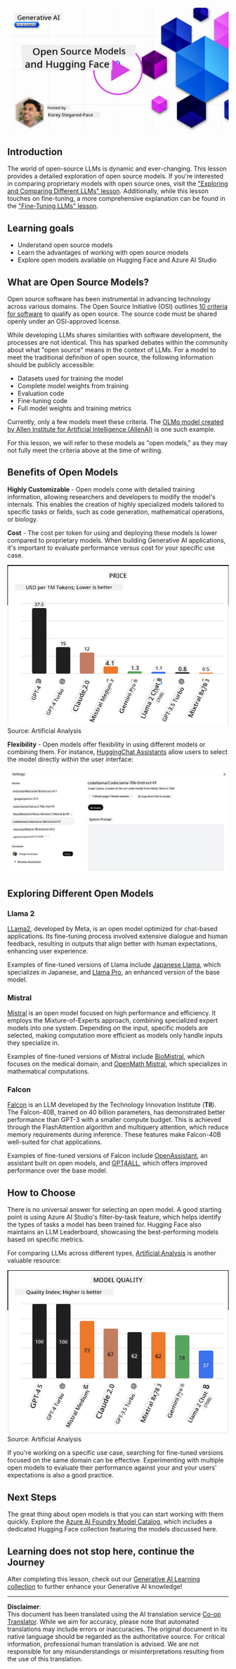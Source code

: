 <!--
CO_OP_TRANSLATOR_METADATA:
{
  "original_hash": "a8b2d4bb727c877ebf9edff8623d16b9",
  "translation_date": "2025-09-06T10:09:16+00:00",
  "source_file": "16-open-source-models/README.md",
  "language_code": "en"
}
-->
[![Open Source Models](../../../translated_images/16-lesson-banner.6b56555e8404fda1716382db4832cecbe616ccd764de381f0af6cfd694d05f74.en.png)](https://aka.ms/gen-ai-lesson16-gh?WT.mc_id=academic-105485-koreyst)

## Introduction

The world of open-source LLMs is dynamic and ever-changing. This lesson provides a detailed exploration of open source models. If you're interested in comparing proprietary models with open source ones, visit the ["Exploring and Comparing Different LLMs" lesson](../02-exploring-and-comparing-different-llms/README.md?WT.mc_id=academic-105485-koreyst). Additionally, while this lesson touches on fine-tuning, a more comprehensive explanation can be found in the ["Fine-Tuning LLMs" lesson](../18-fine-tuning/README.md?WT.mc_id=academic-105485-koreyst).

## Learning goals

- Understand open source models
- Learn the advantages of working with open source models
- Explore open models available on Hugging Face and Azure AI Studio

## What are Open Source Models?

Open source software has been instrumental in advancing technology across various domains. The Open Source Initiative (OSI) outlines [10 criteria for software](https://web.archive.org/web/20241126001143/https://opensource.org/osd?WT.mc_id=academic-105485-koreyst) to qualify as open source. The source code must be shared openly under an OSI-approved license.

While developing LLMs shares similarities with software development, the processes are not identical. This has sparked debates within the community about what "open source" means in the context of LLMs. For a model to meet the traditional definition of open source, the following information should be publicly accessible:

- Datasets used for training the model
- Complete model weights from training
- Evaluation code
- Fine-tuning code
- Full model weights and training metrics

Currently, only a few models meet these criteria. The [OLMo model created by Allen Institute for Artificial Intelligence (AllenAI)](https://huggingface.co/allenai/OLMo-7B?WT.mc_id=academic-105485-koreyst) is one such example.

For this lesson, we will refer to these models as "open models," as they may not fully meet the criteria above at the time of writing.

## Benefits of Open Models

**Highly Customizable** - Open models come with detailed training information, allowing researchers and developers to modify the model's internals. This enables the creation of highly specialized models tailored to specific tasks or fields, such as code generation, mathematical operations, or biology.

**Cost** - The cost per token for using and deploying these models is lower compared to proprietary models. When building Generative AI applications, it's important to evaluate performance versus cost for your specific use case.

![Model Cost](../../../translated_images/model-price.3f5a3e4d32ae00b465325159e1f4ebe7b5861e95117518c6bfc37fe842950687.en.png)  
Source: Artificial Analysis

**Flexibility** - Open models offer flexibility in using different models or combining them. For instance, [HuggingChat Assistants](https://huggingface.co/chat?WT.mc_id=academic-105485-koreyst) allow users to select the model directly within the user interface:

![Choose Model](../../../translated_images/choose-model.f095d15bbac922141591fd4fac586dc8d25e69b42abf305d441b84c238e293f2.en.png)

## Exploring Different Open Models

### Llama 2

[LLama2](https://huggingface.co/meta-llama?WT.mc_id=academic-105485-koreyst), developed by Meta, is an open model optimized for chat-based applications. Its fine-tuning process involved extensive dialogue and human feedback, resulting in outputs that align better with human expectations, enhancing user experience.

Examples of fine-tuned versions of Llama include [Japanese Llama](https://huggingface.co/elyza/ELYZA-japanese-Llama-2-7b?WT.mc_id=academic-105485-koreyst), which specializes in Japanese, and [Llama Pro](https://huggingface.co/TencentARC/LLaMA-Pro-8B?WT.mc_id=academic-105485-koreyst), an enhanced version of the base model.

### Mistral

[Mistral](https://huggingface.co/mistralai?WT.mc_id=academic-105485-koreyst) is an open model focused on high performance and efficiency. It employs the Mixture-of-Experts approach, combining specialized expert models into one system. Depending on the input, specific models are selected, making computation more efficient as models only handle inputs they specialize in.

Examples of fine-tuned versions of Mistral include [BioMistral](https://huggingface.co/BioMistral/BioMistral-7B?text=Mon+nom+est+Thomas+et+mon+principal?WT.mc_id=academic-105485-koreyst), which focuses on the medical domain, and [OpenMath Mistral](https://huggingface.co/nvidia/OpenMath-Mistral-7B-v0.1-hf?WT.mc_id=academic-105485-koreyst), which specializes in mathematical computations.

### Falcon

[Falcon](https://huggingface.co/tiiuae?WT.mc_id=academic-105485-koreyst) is an LLM developed by the Technology Innovation Institute (**TII**). The Falcon-40B, trained on 40 billion parameters, has demonstrated better performance than GPT-3 with a smaller compute budget. This is achieved through the FlashAttention algorithm and multiquery attention, which reduce memory requirements during inference. These features make Falcon-40B well-suited for chat applications.

Examples of fine-tuned versions of Falcon include [OpenAssistant](https://huggingface.co/OpenAssistant/falcon-40b-sft-top1-560?WT.mc_id=academic-105485-koreyst), an assistant built on open models, and [GPT4ALL](https://huggingface.co/nomic-ai/gpt4all-falcon?WT.mc_id=academic-105485-koreyst), which offers improved performance over the base model.

## How to Choose

There is no universal answer for selecting an open model. A good starting point is using Azure AI Studio's filter-by-task feature, which helps identify the types of tasks a model has been trained for. Hugging Face also maintains an LLM Leaderboard, showcasing the best-performing models based on specific metrics.

For comparing LLMs across different types, [Artificial Analysis](https://artificialanalysis.ai/?WT.mc_id=academic-105485-koreyst) is another valuable resource:

![Model Quality](../../../translated_images/model-quality.aaae1c22e00f7ee1cd9dc186c611ac6ca6627eabd19e5364dce9e216d25ae8a5.en.png)  
Source: Artificial Analysis

If you're working on a specific use case, searching for fine-tuned versions focused on the same domain can be effective. Experimenting with multiple open models to evaluate their performance against your and your users' expectations is also a good practice.

## Next Steps

The great thing about open models is that you can start working with them quickly. Explore the [Azure AI Foundry Model Catalog](https://ai.azure.com?WT.mc_id=academic-105485-koreyst), which includes a dedicated Hugging Face collection featuring the models discussed here.

## Learning does not stop here, continue the Journey

After completing this lesson, check out our [Generative AI Learning collection](https://aka.ms/genai-collection?WT.mc_id=academic-105485-koreyst) to further enhance your Generative AI knowledge!

---

**Disclaimer**:  
This document has been translated using the AI translation service [Co-op Translator](https://github.com/Azure/co-op-translator). While we aim for accuracy, please note that automated translations may include errors or inaccuracies. The original document in its native language should be regarded as the authoritative source. For critical information, professional human translation is advised. We are not responsible for any misunderstandings or misinterpretations resulting from the use of this translation.